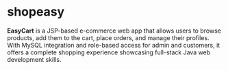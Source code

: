 # shopeasy
**EasyCart** is a JSP-based e-commerce web app that allows users to browse products, add them to the cart, place orders, and manage their profiles. With MySQL integration and role-based access for admin and customers, it offers a complete shopping experience showcasing full-stack Java web development skills.
